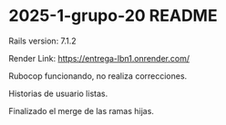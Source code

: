 # 2025-1-grupo-20 README

Rails version: 7.1.2

Render Link: https://entrega-lbn1.onrender.com/

Rubocop funcionando, no realiza correcciones.

Historias de usuario listas.

Finalizado el merge de las ramas hijas.
